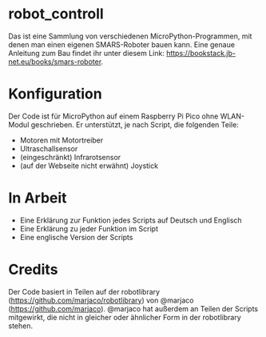 # robot_controll
Das ist eine Sammlung von verschiedenen MicroPython-Programmen, mit denen man einen eigenen SMARS-Roboter bauen kann. Eine genaue Anleitung zum Bau findet ihr unter diesem Link: https://bookstack.jb-net.eu/books/smars-roboter.

# Konfiguration
Der Code ist für MicroPython auf einem Raspberry Pi Pico ohne WLAN-Modul geschrieben. Er unterstützt, je nach Script, die folgenden Teile:
- Motoren mit Motortreiber
- Ultraschallsensor
- (eingeschränkt) Infrarotsensor
- (auf der Webseite nicht erwähnt) Joystick

# In Arbeit
- Eine Erklärung zur Funktion jedes Scripts auf Deutsch und Englisch
- Eine Erklärung zu jeder Funktion im Script
- Eine englische Version der Scripts

# Credits
Der Code basiert in Teilen auf der robotlibrary (https://github.com/marjaco/robotlibrary) von @marjaco (https://github.com/marjaco). @marjaco hat außerdem an Teilen der Scripts mitgewirkt, die nicht in gleicher oder ähnlicher Form in der robotlibrary stehen.
